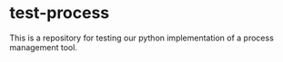 # test-process
This is a repository for testing our python implementation of a process management tool.
